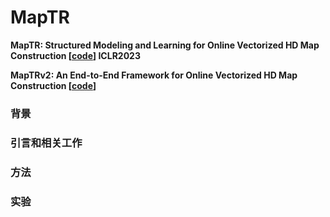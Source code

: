 # MapTR



**MapTR: Structured Modeling and Learning for Online Vectorized HD Map Construction [[code](https://github.com/hustvl/MapTR)] ICLR2023**

**MapTRv2: An End-to-End Framework for Online Vectorized HD Map Construction [[code](https://github.com/hustvl/MapTR/tree/maptrv2)]**

### 背景

### 引言和相关工作

### 方法

### 实验
